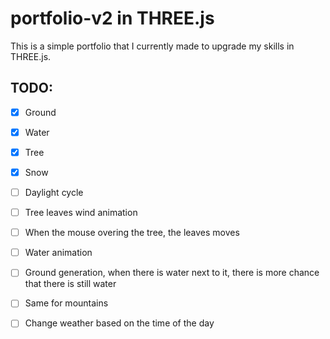 # portfolio-v2 in THREE.js
This is a simple portfolio that I currently made to upgrade my skills in THREE.js.

## TODO:

- [x] Ground
- [x] Water
- [x] Tree
- [x] Snow
- [ ] Daylight cycle
- [ ] Tree leaves wind animation
- [ ] When the mouse overing the tree, the leaves moves
- [ ] Water animation
- [ ] Ground generation, when there is water next to it, there is more chance that there is still water
- [ ] Same for mountains


- [ ] Change weather based on the time of the day
